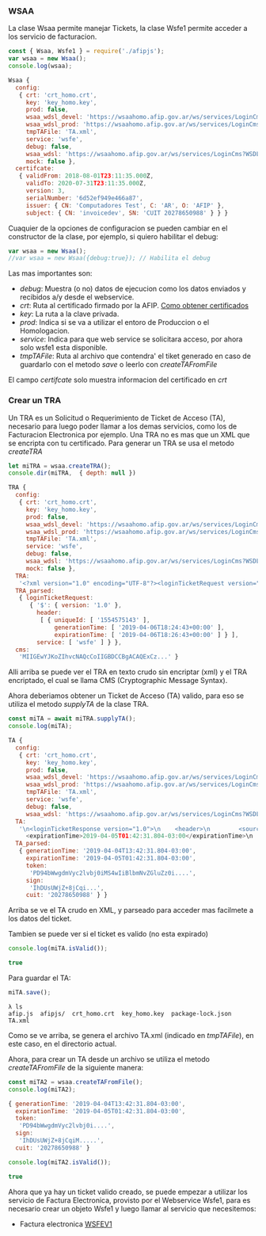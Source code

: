 ### WSAA

La clase Wsaa permite manejar Tickets, la clase Wsfe1 permite acceder a los servicio de facturacion.

```javascript
const { Wsaa, Wsfe1 } = require('./afipjs');
var wsaa = new Wsaa();
console.log(wsaa);
```

```javascript
Wsaa {
  config:
   { crt: 'crt_homo.crt',
     key: 'key_homo.key',
     prod: false,
     wsaa_wdsl_devel: 'https://wsaahomo.afip.gov.ar/ws/services/LoginCms?WSDL',
     wsaa_wdsl_prod: 'https://wsaahomo.afip.gov.ar/ws/services/LoginCms?WSDL',
     tmpTAFile: 'TA.xml',
     service: 'wsfe',
     debug: false,
     wsaa_wdsl: 'https://wsaahomo.afip.gov.ar/ws/services/LoginCms?WSDL',
     mock: false },
  certifcate:
   { validFrom: 2018-08-01T23:11:35.000Z,
     validTo: 2020-07-31T23:11:35.000Z,
     version: 3,
     serialNumber: '6d52ef949e466a87',
     issuer: { CN: 'Computadores Test', C: 'AR', O: 'AFIP' },
     subject: { CN: 'invoicedev', SN: 'CUIT 20278650988' } } }
```
Cuaquier de la opciones de configuracion se pueden cambiar en el constructor de la clase, por ejemplo, si quiero habilitar el debug:


```javascript
var wsaa = new Wsaa();
//var wsaa = new Wsaa({debug:true}); // Habilita el debug
```

Las mas importantes son:

- *debug*: Muestra (o no) datos de ejecucion como los datos enviados y recibidos a/y desde el webservice.
- *crt*: Ruta al certificado firmado por la AFIP. [Como obtener certificados](https://www.afip.gob.ar/ws/WSAA/WSAA.ObtenerCertificado.pdf)
- *key*: La ruta a la clave privada.
- *prod*: Indica si se va a utilizar el entoro de Produccion o el Homologacion.
- *service*: Indica para que web service se solicitara acceso, por ahora solo wsfe1 esta disponible.
- *tmpTAFile*: Ruta al archivo que contendra' el tiket generado en caso de guardarlo con el metodo *save* o leerlo con *createTAFromFile*

El campo *certifcate* solo muestra informacion del certificado en *crt*

### Crear un TRA

Un TRA es un Solicitud o Requerimiento de Ticket de Acceso (TA), necesario para luego poder llamar a los demas servicios, como los de Facturacion Electronica por ejemplo.
Una TRA no es mas que un XML que se encripta con tu certificado.
Para generar un TRA se usa el metodo *createTRA*

```javascript
let miTRA = wsaa.createTRA();
console.dir(miTRA,  { depth: null })
```

```javascript
TRA {
  config:
   { crt: 'crt_homo.crt',
     key: 'key_homo.key',
     prod: false,
     wsaa_wdsl_devel: 'https://wsaahomo.afip.gov.ar/ws/services/LoginCms?WSDL',
     wsaa_wdsl_prod: 'https://wsaahomo.afip.gov.ar/ws/services/LoginCms?WSDL',
     tmpTAFile: 'TA.xml',
     service: 'wsfe',
     debug: false,
     wsaa_wdsl: 'https://wsaahomo.afip.gov.ar/ws/services/LoginCms?WSDL',
     mock: false },
  TRA:
   '<?xml version="1.0" encoding="UTF-8"?><loginTicketRequest version="1.0"><header><uniqueId>1554575143</uniqueId><generationTime>2019-04-06T18:24:43+00:00</generationTime><expirationTime>2019-04-06T18:26:43+00:00</expirationTime></header><service>wsfe</service></loginTicketRequest>',
  TRA_parsed:
   { loginTicketRequest:
      { '$': { version: '1.0' },
        header:
         [ { uniqueId: [ '1554575143' ],
             generationTime: [ '2019-04-06T18:24:43+00:00' ],
             expirationTime: [ '2019-04-06T18:26:43+00:00' ] } ],
        service: [ 'wsfe' ] } },
  cms:
   'MIIGEwYJKoZIhvcNAQcCoIIGBDCCBgACAQExCz...' }
```

Alli arriba se puede ver el TRA en texto crudo sin encriptar (xml) y el TRA encriptado, el cual se llama CMS (Cryptographic Message Syntax).

Ahora deberiamos obtener un Ticket de Acceso (TA) valido, para eso se utiliza el metodo *supplyTA* de la clase TRA.

```javascript
const miTA = await miTRA.supplyTA();
console.log(miTA);
```
```javascript
TA {
  config:
   { crt: 'crt_homo.crt',
     key: 'key_homo.key',
     prod: false,
     wsaa_wdsl_devel: 'https://wsaahomo.afip.gov.ar/ws/services/LoginCms?WSDL',
     wsaa_wdsl_prod: 'https://wsaahomo.afip.gov.ar/ws/services/LoginCms?WSDL',
     tmpTAFile: 'TA.xml',
     service: 'wsfe',
     debug: false,
     wsaa_wdsl: 'https://wsaahomo.afip.gov.ar/ws/services/LoginCms?WSDL' },
  TA:
   '\n<loginTicketResponse version="1.0">\n    <header>\n        <source>CN=wsaahomo, O=AFIP, C=AR, SERIALNUMBER=CUIT 33693450239</source>\n        <destination>SERIALNUMBER=CUIT 20278650988, CN=invoicedev</destination>\n        <uniqueId>190169448</uniqueId>\n        <generationTime>2019-04-04T13:42:31.804-03:00</generationTime>\n
     <expirationTime>2019-04-05T01:42:31.804-03:00</expirationTime>\n    </header>\n    <credentials>\n        <token>PD94bWwgdmVyc2....</token>\n        <sign>....</sign>\n    </credentials>\n</loginTicketResponse>\n',
  TA_parsed:
   { generationTime: '2019-04-04T13:42:31.804-03:00',
     expirationTime: '2019-04-05T01:42:31.804-03:00',
     token:
      'PD94bWwgdmVyc2lvbj0iMS4wIiBlbmNvZGluZz0i....',
     sign:
      'IhDUsUWjZ+8jCqi...',
     cuit: '20278650988' } }
```

Arriba se ve el TA crudo en XML, y parseado para acceder mas facilmete a los datos del ticket.

Tambien se puede ver si el ticket es valido (no esta expirado)

```javascript
console.log(miTA.isValid());
```

```javascript
true
```

Para guardar el TA:

```javascript
miTA.save();
```

```
λ ls
afip.js  afipjs/  crt_homo.crt  key_homo.key  package-lock.json  TA.xml
```

Como se ve arriba, se genera el archivo TA.xml (indicado en *tmpTAFile*), en este caso, en el directorio actual.

Ahora, para crear un TA desde un archivo se utiliza el metodo *createTAFromFile* de la siguiente manera:

```javascript
const miTA2 = wsaa.createTAFromFile();
console.log(miTA2);
```

```javascript
{ generationTime: '2019-04-04T13:42:31.804-03:00',
  expirationTime: '2019-04-05T01:42:31.804-03:00',
  token:
   'PD94bWwgdmVyc2lvbj0i....',
  sign:
   'IhDUsUWjZ+8jCqiM.....',
  cuit: '20278650988' }
```
```javascript
console.log(miTA2.isValid());
```

```javascript
true
```

Ahora que ya hay un ticket valido creado, se puede empezar a utilizar los servicio de Factura Electronica, provisto por el Webservice Wsfe1, para es necesario crear un objeto Wsfe1 y luego llamar al servicio que necesitemos:

- Factura electronica [WSFEV1](wsfev1.md)